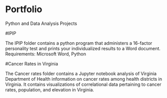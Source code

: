 # Portfolio
Python and Data Analysis Projects

#IPIP 

The IPIP folder contains a python program that administers a 16-factor personality test and prints your individualized results to a Word document. 
Requirements:  Microsoft Word, Python

#Cancer Rates in Virginia

The Cancer rates folder contains a Jupyter notebook analysis of Virginia Department of Health information on cancer rates among health districts in Virginia.  It contains visualizations of correlational data pertaining to cancer rates, population, and elevation in Virginia.
